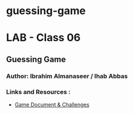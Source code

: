 # guessing-game
# LAB - Class 06 

## Guessing Game

### Author: Ibrahim Almanaseer / Ihab Abbas

### Links and Resources :

- [Game Document & Challenges](https://docs.google.com/document/d/1ot_8KAh65hlZdAtK_85JfPMPUDyMGcVcilKrVQkxzuY/edit?usp=sharing)